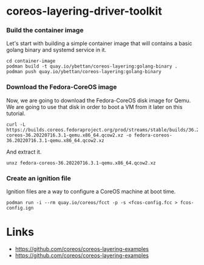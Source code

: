 # coreos-layering-driver-toolkit

### Build the container image

Let's start with building a simple container image that will contains a basic
golang binary and systemd service in it.

```
cd container-image
podman build -t quay.io/ybettan/coreos-layering:golang-binary .
podman push quay.io/ybettan/coreos-layering:golang-binary
```

### Download the Fedora-CoreOS image

Now, we are going to download the Fedora-CoreOS disk image for Qemu. We
are going to use that disk in order to boot a VM from it later on this
tutorial.

```
curl -L https://builds.coreos.fedoraproject.org/prod/streams/stable/builds/36.20220716.3.1/x86_64/fedora-coreos-36.20220716.3.1-qemu.x86_64.qcow2.xz -o fedora-coreos-36.20220716.3.1-qemu.x86_64.qcow2.xz
```

And extract it.

```
unxz fedora-coreos-36.20220716.3.1-qemu.x86_64.qcow2.xz
```

### Create an ignition file

Ignition files are a way to configure a CoreOS machine at boot time.

```
podman run -i --rm quay.io/coreos/fcct -p -s <fcos-config.fcc > fcos-config.ign
```

# Links
* https://github.com/coreos/coreos-layering-examples
* https://github.com/coreos/coreos-layering-examples
